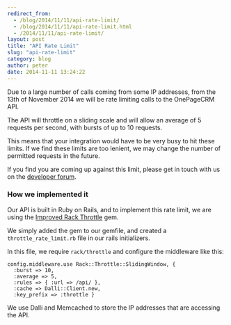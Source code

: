 ```yaml
---
redirect_from:
  - /blog/2014/11/11/api-rate-limit/
  - /blog/2014/11/11/api-rate-limit.html
  - /2014/11/11/api-rate-limit/
layout: post
title: "API Rate Limit"
slug: "api-rate-limit"
category: blog
author: peter
date: 2014-11-11 13:24:22
---
```


Due to a large number of calls coming from some IP addresses, from the 13th of November 2014 we will be rate limiting calls to the OnePageCRM API.

The API will throttle on a sliding scale and will allow an average of 5 requests per second, with bursts of up to 10 requests.

This means that your integration would have to be very busy to hit these limits. If we find these limits are too lenient, we may change the number of permitted requests in the future.

If you find you are coming up against this limit, please get in touch with us on the [developer forum][2].

### How we implemented it

Our API is built in Ruby on Rails, and to implement this rate limit, we are using the [Improved Rack Throttle][1] gem. 

We simply added the gem to our gemfile, and created a `throttle_rate_limit.rb` file in our rails initializers.

In this file, we require `rack/throttle` and configure the middleware like this:

    config.middleware.use Rack::Throttle::SlidingWindow, { 
      :burst => 10,
      :average => 5,
      :rules => { :url => /api/ },
      :cache => Dalli::Client.new,
      :key_prefix => :throttle }

We use Dalli and Memcached to store the IP addresses that are accessing the API.


  [1]: https://github.com/bensomers/improved-rack-throttle
  [2]: http://forum.developer.onepagecrm.com